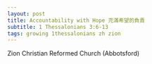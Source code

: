```yaml
---
layout: post
title: Accountability with Hope 充滿希望的負責
subtitle: 1 Thessalonians 3:6-13
tags: growing 1thessalonians zh zion
---
```


Zion Christian Reformed Church (Abbotsford)
